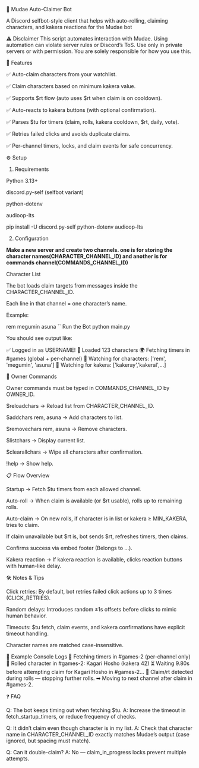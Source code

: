 🎲 Mudae Auto-Claimer Bot

A Discord selfbot-style client that helps with auto-rolling, claiming characters, and kakera reactions for the Mudae bot


⚠️ Disclaimer
This script automates interaction with Mudae. Using automation can violate server rules or Discord’s ToS. Use only in private servers or with permission. You are solely responsible for how you use this.

🚀 Features

✅ Auto-claim characters from your watchlist.

✅ Claim characters based on minimum kakera value.

✅ Supports $rt flow (auto uses $rt when claim is on cooldown).

✅ Auto-reacts to kakera buttons (with optional confirmation).

✅ Parses $tu for timers (claim, rolls, kakera cooldown, $rt, daily, vote).

✅ Retries failed clicks and avoids duplicate claims.

✅ Per-channel timers, locks, and claim events for safe concurrency.

⚙️ Setup
1. Requirements

Python 3.13+

discord.py-self
 (selfbot variant)

python-dotenv

audioop-lts

pip install -U discord.py-self python-dotenv audioop-lts

2. Configuration

**Make a new server and create two channels. one is for storing the character names(CHARACTER_CHANNEL_ID) and another is for commands channel(COMMANDS_CHANNEL_ID)**

Character List

The bot loads claim targets from messages inside the CHARACTER_CHANNEL_ID.

Each line in that channel = one character’s name.

Example:

rem
megumin
asuna
``
Run the Bot
python main.py


You should see output like:

✅ Logged in as USERNAME!
📜 Loaded 123 characters
🌍 Fetching timers in #games (global + per-channel)
🎯 Watching for characters: ['rem', 'megumin', 'asuna']
💠 Watching for kakera: ['kakeray','kakeral',...]

🔑 Owner Commands

Owner commands must be typed in COMMANDS_CHANNEL_ID by OWNER_ID.

$reloadchars → Reload list from CHARACTER_CHANNEL_ID.

$addchars rem, asuna → Add characters to list.

$removechars rem, asuna → Remove characters.

$listchars → Display current list.

$clearallchars → Wipe all characters after confirmation.

!help → Show help.

📋 Flow Overview

Startup → Fetch $tu timers from each allowed channel.

Auto-roll → When claim is available (or $rt usable), rolls up to remaining rolls.

Auto-claim → On new rolls, if character is in list or kakera ≥ MIN_KAKERA, tries to claim.

If claim unavailable but $rt is, bot sends $rt, refreshes timers, then claims.

Confirms success via embed footer (Belongs to ...).

Kakera reaction → If kakera reaction is available, clicks reaction buttons with human-like delay.

🛠️ Notes & Tips

Click retries: By default, bot retries failed click actions up to 3 times (CLICK_RETRIES).

Random delays: Introduces random ±1s offsets before clicks to mimic human behavior.

Timeouts: $tu fetch, claim events, and kakera confirmations have explicit timeout handling.

Character names are matched case-insensitive.

🧩 Example Console Logs
📡 Fetching timers in #games-2 (per-channel only)
🎲 Rolled character in #games-2: Kagari Hosho (kakera 42)
⏳ Waiting 9.80s before attempting claim for Kagari Hosho in #games-2...
🛑 Claim/rt detected during rolls — stopping further rolls.
➡ Moving to next channel after claim in #games-2.

❓ FAQ

Q: The bot keeps timing out when fetching $tu.
A: Increase the timeout in fetch_startup_timers, or reduce frequency of checks.

Q: It didn’t claim even though character is in my list.
A: Check that character name in CHARACTER_CHANNEL_ID exactly matches Mudae’s output (case ignored, but spacing must match).

Q: Can it double-claim?
A: No — claim_in_progress locks prevent multiple attempts.

